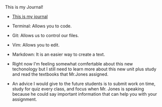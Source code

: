 This is my Journal!

- [This is my journal](terminal.md)

- Terminal: Allows you to code.
- Git: Allows us to control our files.
- Vim: Allows you to edit.
- Markdown: It is an easier way to create a text.

- Right now I'm feeling somewhat comfertable about this new techonology but I still need to learn more about this new unit plus study and read the textbooks that Mr.Jones assigned.

- An advice I would give to the future students is to submit work on time, study for quiz every class, and focus when Mr. Jones is speaking because he could say important information that can help you with your assignment. 



